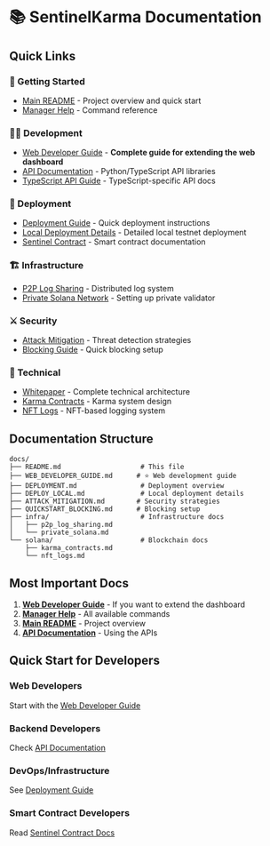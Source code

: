 # 📚 SentinelKarma Documentation

## Quick Links

### 🚀 Getting Started
- [Main README](../README.md) - Project overview and quick start
- [Manager Help](../MANAGER_HELP.md) - Command reference

### 👨‍💻 Development
- [Web Developer Guide](WEB_DEVELOPER_GUIDE.md) - **Complete guide for extending the web dashboard**
- [API Documentation](../scripts/API_README.md) - Python/TypeScript API libraries
- [TypeScript API Guide](../scripts/TS_API_README.md) - TypeScript-specific API docs

### 🔧 Deployment
- [Deployment Guide](DEPLOYMENT.md) - Quick deployment instructions
- [Local Deployment Details](DEPLOY_LOCAL.md) - Detailed local testnet deployment
- [Sentinel Contract](../sentinel/README.md) - Smart contract documentation

### 🏗️ Infrastructure
- [P2P Log Sharing](infra/p2p_log_sharing.md) - Distributed log system
- [Private Solana Network](infra/private_solana.md) - Setting up private validator

### ⚔️ Security
- [Attack Mitigation](ATTACK_MITIGATION.md) - Threat detection strategies
- [Blocking Guide](QUICKSTART_BLOCKING.md) - Quick blocking setup

### 📖 Technical
- [Whitepaper](../WHITEPAPER.md) - Complete technical architecture
- [Karma Contracts](solana/karma_contracts.md) - Karma system design
- [NFT Logs](solana/nft_logs.md) - NFT-based logging system

## Documentation Structure

```
docs/
├── README.md                    # This file
├── WEB_DEVELOPER_GUIDE.md      # ⭐ Web development guide
├── DEPLOYMENT.md                # Deployment overview
├── DEPLOY_LOCAL.md              # Local deployment details
├── ATTACK_MITIGATION.md        # Security strategies
├── QUICKSTART_BLOCKING.md      # Blocking setup
├── infra/                       # Infrastructure docs
│   ├── p2p_log_sharing.md
│   └── private_solana.md
└── solana/                      # Blockchain docs
    ├── karma_contracts.md
    └── nft_logs.md
```

## Most Important Docs

1. **[Web Developer Guide](WEB_DEVELOPER_GUIDE.md)** - If you want to extend the dashboard
2. **[Manager Help](../MANAGER_HELP.md)** - All available commands
3. **[Main README](../README.md)** - Project overview
4. **[API Documentation](../scripts/API_README.md)** - Using the APIs

## Quick Start for Developers

### Web Developers
Start with the [Web Developer Guide](WEB_DEVELOPER_GUIDE.md)

### Backend Developers
Check [API Documentation](../scripts/API_README.md)

### DevOps/Infrastructure
See [Deployment Guide](DEPLOYMENT.md)

### Smart Contract Developers
Read [Sentinel Contract Docs](../sentinel/README.md)